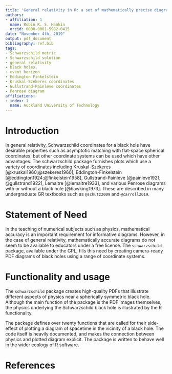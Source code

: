```yaml
---
title: 'General relativity in R: a set of mathematically precise diagrams of black holes'
authors:
- affiliation: 1
  name: Robin K. S. Hankin
  orcid: 0000-0001-5982-0415
date: "November 4th, 2019"
output: pdf_document
bibliography: ref.bib
tags:
- Schwarzschild metric
- Schwarzschild solution
- general relativity
- black holes
- event horizon
- Eddington Finkelstein
- Kruskal-Szekeres coordinates
- Gullstrand-Painleve coordinates
- Penrose diagram
affiliations:
- index: 1
  name: Auckland University of Technology
---
```


# Introduction


In general relativity, Schwarzschild coordinates for a black hole have
desirable properties such as asymptotic matching with flat-space
spherical coordinates; but other coordinate systems can be used which
have other advantages.  The schwarzschild package furnishes plots
which use a variety of coordinates including Kruskal-Szekeres
[@kruskal1960;@szekeres1960], Eddington-Finkelstein
[@eddington1924;@finkelstein1958], Gullstrand-Painleve [@painleve1921;
@gullstrand1922], Lemaitre [@lemaitre1933], and various Penrose
diagrams with or without a black hole [@hawking1973].  These are
described in many undergraduate GR textbooks such as `@schutz2009` and
`@carroll2019`.


# Statement of Need

In the teaching of numerical subjects such as physics, mathematical
accuracy is an important requirement for informative diagrams.
However, in the case of general relativity, mathematically accurate
diagrams do not seem to be available to educators under a free
license.  The `schwarzschild` package, available under the GPL, fills
this need by creating camera-ready PDF diagrams of black holes using a
range of coordinate systems.


# Functionality and usage

The ``schwarzschild`` package creates high-quality PDFs that
illustrate different aspects of physics near a spherically symmetric
black hole.  Although the main function of the package is the PDF
images themselves, the physics underlying the Schwarzschild black hole
is illustrated by the R functionality.

The package defines over twenty functions that are called for their
side-effect of plotting a diagram of spacetime in the vicinity of a
black hole.  The code itself is heavily documented, and makes the
connection between physics and plotted diagram explicit.  The package
is written to behave well in the wider ecology of R software.  



# References
